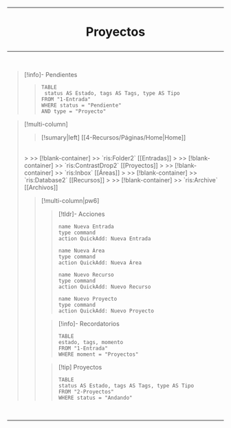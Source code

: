 
</br>

---
# <p align="center"> Proyectos</p>

---

</br>

> [!info]- Pendientes
> > ```dataview
>>TABLE
>>	status AS Estado, tags AS Tags, type AS Tipo
>>FROM "1-Entrada"
>>WHERE status = "Pendiente"
>>AND type = "Proyecto"
>>```
>

> [!multi-column]
>
> > [!sumary|left]  [[4-Recursos/Páginas/Home|Home]]
> </br>
>>
>>> [!blank-container]
>>> `ris:Folder2` [[Entradas]]
>>
>>> [!blank-container]
>>> `ris:ContrastDrop2` [[Proyectos]]
>>
>>> [!blank-container]
>>> `ris:Inbox` [[Áreas]]
>>
>>> [!blank-container]
>>> `ris:Database2` [[Recursos]]
>>
>>> [!blank-container]
>>> `ris:Archive` [[Archivos]]
>
> > [!multi-column|pw6]
> >
> > > [!tldr]- Acciones
>>> ```button
>>> name Nueva Entrada
>>>type command
>>> action QuickAdd: Nueva Entrada
>>> ```
>>>```button
>>> name Nueva Área
>>>type command
>>> action QuickAdd: Nueva Área
>>> ```
>>>```button
>>> name Nuevo Recurso
>>>type command
>>> action QuickAdd: Nuevo Recurso
>>> ```
>>>```button
>>> name Nuevo Proyecto
>>>type command
>>> action QuickAdd: Nuevo Proyecto
>>> ```
> >
> > > [!info]- Recordatorios
> > > ```dataview
>>>TABLE
>>>	estado, tags, momento
>>>FROM "1-Entrada"
>>>WHERE moment = "Proyectos"
>>>```
> >
> > > [!tip] Proyectos
> > > ```dataview
>>>TABLE
>>>	status AS Estado, tags AS Tags, type AS Tipo
>>>FROM "2-Proyectos"
>>>WHERE status = "Andando"
>>>```

</br>

---

</br>





